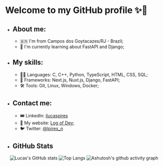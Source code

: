 # Welcome to my GitHub profile ✨🚀
+ ## About me:
  * 🇧🇷 I'm from Campos dos Goytacazes/RJ - Brazil;
  * 🌱 I'm currently learning about FastAPI and Django;

+ ## My skills:
  * 👨‍💻 Languages: C, C++, Python, TypeScript, HTML, CSS, SQL;
  * 🧰 Frameworks: Next.js, Nuxt.js, Django, FastAPI;
  * 🛠️ Tools: Git, Linux, Windows, Docker;

+ ## Contact me:
  * 🎟️ LinkedIn: [ilucaspires](https://www.linkedin.com/in/ilucaspires/)
  * 📖 My website: [Log of Dev](https://logofdev.software/);
  * 🐦 Twitter: [@lpires_n](https://twitter.com/lpires_n)

+ ## GitHub Stats
<div align="center">

![Lucas's GitHub stats](https://github-readme-stats.vercel.app/api?username=ilucaspires&show_icons=true&theme=github_dark&hide_border=true&hide_title=true&hide_progress=true)
![Top Langs](https://github-readme-stats.vercel.app/api/top-langs/?username=ilucaspires&layout=compact&theme=github_dark&hide_border=true&langs_count=10&hide_title=true&hide_progress=true)
![Ashutosh's github activity graph](https://github-readme-activity-graph.vercel.app/graph?username=ilucaspires&theme=github-compact&area=true&hide_border=true&height=300&hide_title=true)
</div>
